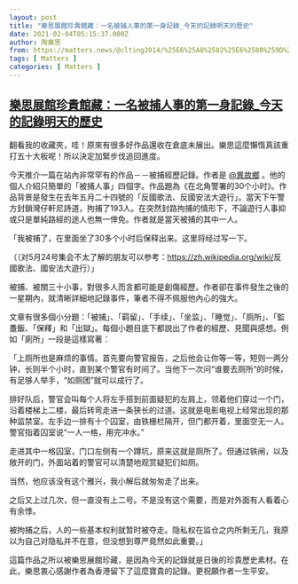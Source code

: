 ```yaml
---
layout: post
title: "樂思展館珍貴館藏：一名被捕人事的第一身記錄_今天的記錄明天的歷史"
date: 2021-02-04T05:15:37.000Z
author: 陶樂思
from: https://matters.news/@clting2014/%25E6%25A8%2582%25E6%2580%259D%25E5%25B1%2595%25E9%25A4%25A8%25E7%258F%258D%25E8%25B2%25B4%25E9%25A4%25A8%25E8%2597%258F-%25E4%25B8%2580%25E5%2590%258D%25E8%25A2%25AB%25E6%258D%2595%25E4%25BA%25BA%25E4%25BA%258B%25E7%259A%2584%25E7%25AC%25AC%25E4%25B8%2580%25E8%25BA%25AB%25E8%25A8%2598%25E9%258C%2584-%25E4%25BB%258A%25E5%25A4%25A9%25E7%259A%2584%25E8%25A8%2598%25E9%258C%2584%25E6%2598%258E%25E5%25A4%25A9%25E7%259A%2584%25E6%25AD%25B7%25E5%258F%25B2-bafyreib32wfhlbgrkarkx4ajely66xpfq24iyeqd34qryenqj23qi4nv2e
tags: [ Matters ]
categories: [ Matters ]
---
```

<!--1612415737000-->
[樂思展館珍貴館藏：一名被捕人事的第一身記錄_今天的記錄明天的歷史](https://matters.news/@clting2014/%25E6%25A8%2582%25E6%2580%259D%25E5%25B1%2595%25E9%25A4%25A8%25E7%258F%258D%25E8%25B2%25B4%25E9%25A4%25A8%25E8%2597%258F-%25E4%25B8%2580%25E5%2590%258D%25E8%25A2%25AB%25E6%258D%2595%25E4%25BA%25BA%25E4%25BA%258B%25E7%259A%2584%25E7%25AC%25AC%25E4%25B8%2580%25E8%25BA%25AB%25E8%25A8%2598%25E9%258C%2584-%25E4%25BB%258A%25E5%25A4%25A9%25E7%259A%2584%25E8%25A8%2598%25E9%258C%2584%25E6%2598%258E%25E5%25A4%25A9%25E7%259A%2584%25E6%25AD%25B7%25E5%258F%25B2-bafyreib32wfhlbgrkarkx4ajely66xpfq24iyeqd34qryenqj23qi4nv2e)
------

<div>
<p>翻看我的收藏夾，哇！原來有很多好作品還收在倉底未展出。樂思這麼懶惰真該重打五十大板呢！所以決定加緊步伐追回進度。</p><p>今天推介一篇在站內非常罕有的作品－－被捕經歷記錄。作者是 <a class="mention" href="https://matters.news/@dramaticwarm" target="_blank" data-display-name="異故鄉" data-user-name="dramaticwarm" data-id="VXNlcjozOTI2Mw">﻿<span>@異故鄉</span>﻿</a> 。他的個人介紹只簡單的「被捕人事」四個字。作品題為《在北角警署的30个小时》。作品背景是發生在去年五月二十四號的「反國歌法、反國安法大遊行」。當天下午警方封鎖灣仔軒尼詩道，拘捕了193人。在突然封路拘捕的情形下，不論遊行人事抑或只是單純路經的途人也無一倖免。作者就是當天被捕的其中一人。</p><p>「我被捕了，在里面坐了30多个小时后保释出来。这里将经过写一下。</p><p>（（对5月24号集会不太了解的朋友可以参考：<a href="https://zh.wikipedia.org/wiki/" target="_blank">https://zh.wikipedia.org/wiki/</a>反國歌法、國安法大遊行）」</p><p>被捕、被關三十小事，對很多人而言都可能是創傷經歷。作者卻在事件發生之後的一星期內，就清晰詳細地記錄事件，筆者不得不佩服他內心的強大。</p><p>文章有很多個小分題：「被捕」、「羁留」、「手续」、「坐监」、「睡觉」、「厕所」、「監躉飯、「保釋」和「出獄」。每個小題目底下都說出了作者的經歷、見聞與感想。例如「廁所」一段是這樣寫著：</p><p>「上厕所也是麻烦的事情。首先要向警官报告，之后他会让你等一等，短则一两分钟，长则半个小时，直到某个警官有时间了。当他下一次问“谁要去厕所”的时候，有足够人举手，“如厕团”就可以成行了。</p><p>排好队后，警官会叫每个人将左手搭到前面疑犯的左肩上，领着他们穿过一个门，沿着楼梯上二楼，最后转弯走进一条狭长的过道。这就是电影电视上经常出现的那种监禁室。左手边一排有十个囚室，由铁栅栏隔开，但门都开着，里面空无一人。警官指着囚室说“一人一格，用完冲水。”</p><p>走进其中一格囚室，门口左侧有一个蹲坑，原来这就是厕所了。但通过铁闸，以及敞开的门，外面站着的警官可以清楚地观赏疑犯们如厕。</p><p>当然，他应该没有这个雅兴，我小解后就匆匆走了出来。</p><p>之后又上过几次，但一直没有上二号。不是没有这个需要，而是对外面有人看着心有余悸。</p><p>被拘捕之后，人的一些基本权利就暂时被夺走。隐私权在监仓之内所剩无几，我原以为自己对隐私并不在意，但没想到尊严竟然如此重要。」</p><p>這篇作品之所以被樂思展館珍藏，是因為今天的記錄就是日後的珍貴歷史素材。在此，樂思衷心感謝作者為香港留下了這麼寶貴的記錄。更祝願作者一生平安。</p><p><br></p>
</div>
